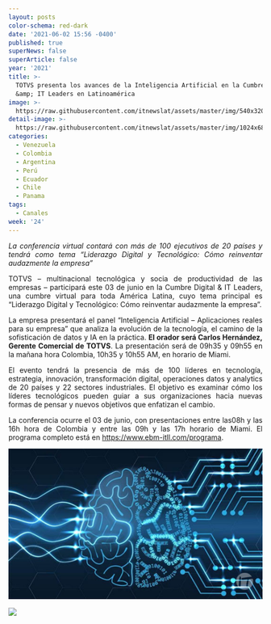 ```yaml
---
layout: posts
color-schema: red-dark
date: '2021-06-02 15:56 -0400'
published: true
superNews: false
superArticle: false
year: '2021'
title: >-
  TOTVS presenta los avances de la Inteligencia Artificial en la Cumbre Digital
  &amp; IT Leaders en Latinoamérica
image: >-
  https://raw.githubusercontent.com/itnewslat/assets/master/img/540x320/inteligencia-artificial-p.jpg
detail-image: >-
  https://raw.githubusercontent.com/itnewslat/assets/master/img/1024x680/inteligencia-artificial-g.jpg
categories:
  - Venezuela
  - Colombia
  - Argentina
  - Perú
  - Ecuador
  - Chile
  - Panama
tags:
  - Canales
week: '24'
---
```

<p style="text-align: justify;"><em>La conferencia virtual contará con más de 100 ejecutivos de 20 países y tendrá como tema “</em><em>Liderazgo Digital y Tecnológico: Cómo reinventar audazmente la empresa”</em></p>
<p style="text-align: justify;">TOTVS – multinacional tecnológica y socia de productividad de las empresas – participará este 03 de junio en la Cumbre Digital &amp; IT Leaders, una cumbre virtual para toda América Latina, cuyo tema principal es “Liderazgo Digital y Tecnológico: Cómo reinventar audazmente la empresa”.</p>
<p style="text-align: justify;">La empresa presentará el panel “Inteligencia Artificial – Aplicaciones reales para su empresa” que analiza la evolución de la tecnología, el camino de la sofisticación de datos y IA en la práctica. <strong>El orador será Carlos Hernández, Gerente Comercial de TOTVS</strong>. La presentación será de 09h35 y 09h55 en la mañana hora Colombia, 10h35 y 10h55 AM, en horario de Miami.</p>
<p style="text-align: justify;">El evento tendrá la presencia de más de 100 líderes en tecnología, estrategia, innovación, transformación digital, operaciones datos y analytics de 20 países y 22 sectores industriales. El objetivo es examinar cómo los líderes tecnológicos pueden guiar a sus organizaciones hacia nuevas formas de pensar y nuevos objetivos que enfatizan el cambio.</p>
<p style="text-align: justify;">La conferencia ocurre el 03 de junio, con presentaciones entre las08h y las 16h hora de Colombia y entre las 09h y las 17h horario de Miami. El programa completo está en <a href="https://www.ebm-itll.com/programa">https://www.ebm-itll.com/programa</a>.</p>

![](https://raw.githubusercontent.com/itnewslat/assets/master/img/540x320/inteligencia-artificial-p.jpg)

<img src="https://tracker.metricool.com/c3po.jpg?hash=56f88a41e39ab42c063cc51676587a04"/>